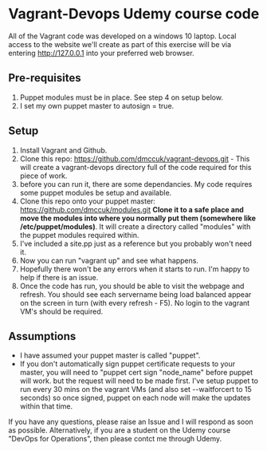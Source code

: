Vagrant-Devops Udemy course code
=========================
All of the Vagrant code was developed on a windows 10 laptop. Local access to the website we'll create as part of this exercise will be via entering http://127.0.0.1 into your preferred web browser.

Pre-requisites
--------
1. Puppet modules must be in place. See step 4 on setup below.
2. I set my own puppet master to autosign = true.

Setup
--------
 1. Install Vagrant and Github.
 2. Clone this repo: https://github.com/dmccuk/vagrant-devops.git - This will create a vagrant-devops directory full of the code required for this piece of work.
 3. before you can run it, there are some dependancies. My code requires some puppet modules be setup and available.
 4. Clone this repo onto your puppet master: https://github.com/dmccuk/modules.git **Clone it to a safe place and move the modules into where you normally put them (somewhere like /etc/puppet/modules)**. It will create a directory called "modules" with the puppet modules required within.
 5. I've included a site.pp just as a reference but you probably won't need it.
 6. Now you can run "vagrant up" and see what happens.
 7. Hopefully there won't be any errors when it starts to run. I'm happy to help if there is an issue.
 8. Once the code has run, you should be able to visit the webpage and refresh. You should see each servername being load balanced appear on the screen in turn (with every refresh - F5). No login to the vagrant VM's should be required.
 
Assumptions
--------
 * I have assumed your puppet master is called "puppet".
 * If you don't automatically sign puppet certificate requests to your master, you will need to "puppet cert sign "node_name" before puppet will work. but the request will need to be made first. I've setup puppet to run every 30 mins on the vagrant VMs (and also set --waitforcert to 15 seconds) so once signed, puppet on each node will make the updates within that time.

If you have any questions, please raise an Issue and I will respond as soon as possible. Alternatively, if you are a student on the Udemy course "DevOps for Operations", then please contct me through Udemy.


